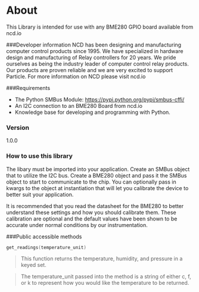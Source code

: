 # About

This Library is intended for use with any BME280 GPIO board available from ncd.io

###Developer information
NCD has been designing and manufacturing computer control products since 1995.  We have specialized in hardware design and manufacturing of Relay controllers for 20 years.  We pride ourselves as being the industry leader of computer control relay products.  Our products are proven reliable and we are very excited to support Particle.  For more information on NCD please visit ncd.io

###Requirements
- The Python SMBus Module: https://pypi.python.org/pypi/smbus-cffi/
- An I2C connection to an BME280 Board from ncd.io
- Knowledge base for developing and programming with Python.

### Version
1.0.0

### How to use this library

The libary must be imported into your application. Create an SMBus object that to utilize the I2C bus. Create a BME280 object and pass it the SMBus object to start to communicate to the chip. You can optionally pass in kwargs to the object at instantiation that will let you calibrate the device to better suit your application.

It is recommended that you read the datasheet for the BME280 to better understand these settings and how you should calibrate them. These calibration are optional and the default values have been shown to be accurate under normal conditions by our instrumentation.

###Public accessible methods
```cpp
get_readings(temperature_unit)
```
>This function returns the temperature, humidity, and pressure in a keyed set.

>The temperature_unit passed into the method is a string of either c, f, or k to represent how you would like the temperature 
>to be returned.



